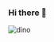 ### Hi there 👋

<!--
**TheFuryPT/TheFuryPT** is a ✨ _special_ ✨ repository because its `README.md` (this file) appears on your GitHub profile.

Here are some ideas to get you started:

- 🔭 I’m currently working on ...
- 🌱 I’m currently learning ...
- 👯 I’m looking to collaborate on ...
- 🤔 I’m looking for help with ...
- 💬 Ask me about ...
- 📫 How to reach me: ...
- 😄 Pronouns: ...
- ⚡ Fun fact: ...
-->
![dino](https://github.com/TheFuryPT/TheFuryPT/assets/67522041/5429c9ea-5a69-4009-987b-307f11ad5bda)
